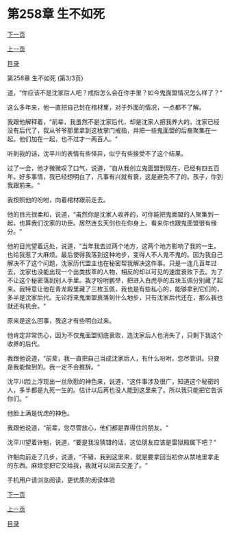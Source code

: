 <h1>第258章   生不如死</h1>
            <div><p><a href="./0774_%E7%AC%AC259%E7%AB%A0_%E9%AD%94%E6%99%B6.md">下一页</a></p><p><a href="./0772_%E7%AC%AC258%E7%AB%A0_%E7%94%9F%E4%B8%8D%E5%A6%82%E6%AD%BB.md">上一页</a></p><p><a href="../">目录</a></p></div>
            <div><p>第258章   生不如死 (第3/3页)</p><p>道，“你应该不是沈家后人吧？戒指怎么会在你手里？如今鬼面盟情况怎么样了？“</p><p>这么多年来，他一直把自己封在棺材里，对于外面的情况，一点都不了解。</p><p>我跟他解释着，“前辈，我虽然不是沈家后代，却是沈家人把我养大的。沈家已经没有后代了，我从爷爷那里拿到这枚掌门戒指，并把一些鬼面盟的后裔聚集在一起。他们加在一起，也不过才一两百人。“</p><p>听到我的话，沈平川的表情有些怪异，似乎有些接受不了这个结果。</p><p>过了一会，他才微微叹了口气，说道，“自从我创立鬼面盟到现在，已经有四五百年。好多事情，我已经想明白了，凡事有兴就有衰，这是避免不了的。孩子，你到我跟前来。“</p><p>我按照他的吩咐，向着棺材跟前走去。</p><p>他的目光很柔和，说道，“虽然你是沈家人收养的，可你能把鬼面盟的人聚集到一起，也算我们沈家的功臣。居然连玄天剑也在你身上。看来你也跟鬼面盟很有缘分。“</p><p>他的目光望着远处，说道，“当年我去过两个地方，这两个地方影响了我的一生，也给我惹了大麻烦。最后使得我落到这种地步，变得人不人鬼不鬼的。因为我自己解决不了这个问题，沈家历代盟主也在秘密帮我解决这件事。只是一连几百年过去，沈家也没能出现一个出类拔萃的人物，相反的却以可见的速度衰败下去。为了不让这个秘密落到别人手里。我才吩咐鹏举，把进入白虎亭的五块玉佩分别藏了起来。我特意让他在青龙殿里藏了三枚玉佩，我也是有些私心的，能够拿到它们的，多半是沈家后代。无论将来鬼面盟衰落到什么地步，只有沈家后代还在，那么我也就还有机会。“</p><p>原来是这么回事，我这才有些明白过来。</p><p>他肯定非常伤心，因为不仅鬼面盟彻底衰败，连沈家后人也消失了，只剩下我这个收养的后代。</p><p>我跟他说道，“前辈，我一直把自己当成沈家后人，有什么吩咐，您尽管讲。只要是我能做到的。我一定不会推辞。“</p><p>沈平川脸上浮现出一丝欣慰的神色来，说道，“这件事涉及很广，知道这个秘密的人，多半都是九死一生的。估计以后再也没人能到这里来了。所以我只能把它告诉你们。“</p><p>他脸上满是忧虑的神色。</p><p>我跟他说道，“前辈，您尽管放心，他们都是靠得住的朋友。“</p><p>沈平川望着许魁，说道，“要是我没猜错的话，这位朋友应该是雷狱殿属下吧？“</p><p>许魁向前走了几步，说道，“不错，我到这里来，就是要拿回当初你从禁地里拿走的东西。麻烦您把它交给我，我就可以回去交差了。“</p><p>手机用户请浏览阅读，更优质的阅读体验</p></div>
            <div><p><a href="./0774_%E7%AC%AC259%E7%AB%A0_%E9%AD%94%E6%99%B6.md">下一页</a></p><p><a href="./0772_%E7%AC%AC258%E7%AB%A0_%E7%94%9F%E4%B8%8D%E5%A6%82%E6%AD%BB.md">上一页</a></p><p><a href="../">目录</a></p></div>